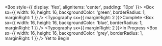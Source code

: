 <Box style={{ display: 'flex', alignItems: 'center', padding: '10px' }}>
        <Box sx={{ width: 16, height: 16, backgroundColor: 'green', borderRadius: 1, marginRight: 1 }} />
        <Typography sx={{ marginRight: 2 }}>Complete</Typography>
        <Box sx={{ width: 16, height: 16, backgroundColor: 'blue', borderRadius: 1, marginRight: 1 }} />
        <Typography sx={{ marginRight: 2 }}>In Progress</Typography>
        <Box sx={{ width: 16, height: 16, backgroundColor: 'grey', borderRadius: 1, marginRight: 1 }} />
        <Typography>Yet to Begin</Typography>
      </Box>
